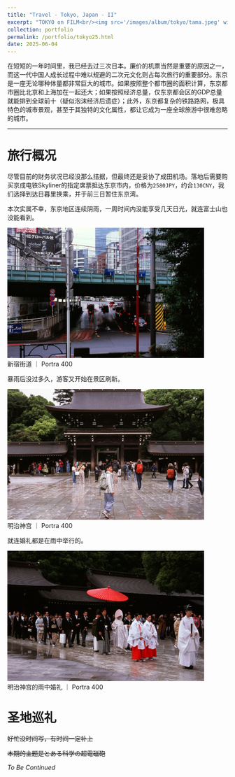 ```yaml
---
title: "Travel - Tokyo, Japan - II"
excerpt: "TOKYO on FILM<br/><img src='/images/album/tokyo/tama.jpeg' width=500px margin-top=20px>"
collection: portfolio
permalink: /portfolio/tokyo25.html
date: 2025-06-04
---
```



在短短的一年时间里，我已经去过三次日本。廉价的机票当然是重要的原因之一，而这一代中国人成长过程中难以规避的二次元文化则占每次旅行的重要部分。东京是一座无论哪种体量都非常巨大的城市。如果按照整个都市圈的面积计算，东京都市圈比北京和上海加在一起还大；如果按照经济总量，仅东京都会区的GDP总量就能排到全球前十（疑似泡沫经济后遗症）；此外，东京都复杂的铁路路网，极具特色的城市景观，甚至于其独特的文化属性，都让它成为一座全球旅游中很难忽略的城市。

---

# 旅行概况

尽管目前的财务状况已经没那么拮据，但最终还是妥协了成田机场。落地后需要购买京成电铁Skyliner的指定席票抵达东京市内，价格为`2580JPY`，约合`130CNY`，我们选择到达日暮里换乘，并于前三日暂住东京湾。

本次实属不幸，东京地区连续阴雨，一周时间内没能享受几天日光，就连富士山也没能看到。

<div>
    <img class="postimg" src="/images/album/tokyo2/Shinjuku_1.jpeg" width="450px" />
    <div class="caption">新宿街道 ｜ Portra 400</div>
</div>

暴雨后没过多久，游客又开始在景区刷新。

<div>
    <img class="postimg" src="/images/album/tokyo2/meiji.jpeg" width="450px" />
    <div class="caption">明治神宫 ｜ Portra 400</div>
</div>

就连婚礼都是在雨中举行的。

<div>
    <img class="postimg" src="/images/album/tokyo2/marry.jpeg" width="450px" />
    <div class="caption">明治神宫的雨中婚礼 ｜ Portra 400</div>
</div>


# 圣地巡礼

~~好忙没时间写，有时间一定补上~~

~~本期的主题是とある科学の超電磁砲~~

*To Be Continued*
